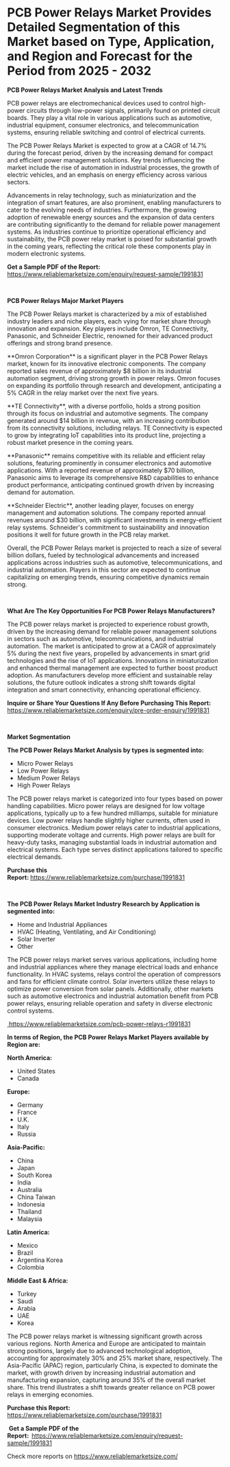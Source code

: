 <p><h1>PCB Power Relays Market Provides Detailed Segmentation of this Market based on Type, Application, and Region and Forecast for the Period from 2025 - 2032</h1></p><p><strong>PCB Power Relays Market Analysis and Latest Trends</strong></p>
<p><p>PCB power relays are electromechanical devices used to control high-power circuits through low-power signals, primarily found on printed circuit boards. They play a vital role in various applications such as automotive, industrial equipment, consumer electronics, and telecommunication systems, ensuring reliable switching and control of electrical currents.</p><p>The PCB Power Relays Market is expected to grow at a CAGR of 14.7% during the forecast period, driven by the increasing demand for compact and efficient power management solutions. Key trends influencing the market include the rise of automation in industrial processes, the growth of electric vehicles, and an emphasis on energy efficiency across various sectors. </p><p>Advancements in relay technology, such as miniaturization and the integration of smart features, are also prominent, enabling manufacturers to cater to the evolving needs of industries. Furthermore, the growing adoption of renewable energy sources and the expansion of data centers are contributing significantly to the demand for reliable power management systems. As industries continue to prioritize operational efficiency and sustainability, the PCB power relay market is poised for substantial growth in the coming years, reflecting the critical role these components play in modern electronic systems.</p></p>
<p><strong>Get a Sample PDF of the Report:&nbsp;</strong> <a href="https://www.reliablemarketsize.com/enquiry/request-sample/1991831?utm_campaign=3248&utm_medium=2&utm_source=Github&utm_content=ia&utm_term=06042025&utm_id=pcb-power-relays">https://www.reliablemarketsize.com/enquiry/request-sample/1991831</a></p>
<p>&nbsp;</p>
<p><strong>PCB Power Relays Major Market Players</strong></p>
<p><p>The PCB Power Relays market is characterized by a mix of established industry leaders and niche players, each vying for market share through innovation and expansion. Key players include Omron, TE Connectivity, Panasonic, and Schneider Electric, renowned for their advanced product offerings and strong brand presence.</p><p>**Omron Corporation** is a significant player in the PCB Power Relays market, known for its innovative electronic components. The company reported sales revenue of approximately $8 billion in its industrial automation segment, driving strong growth in power relays. Omron focuses on expanding its portfolio through research and development, anticipating a 5% CAGR in the relay market over the next five years.</p><p>**TE Connectivity**, with a diverse portfolio, holds a strong position through its focus on industrial and automotive segments. The company generated around $14 billion in revenue, with an increasing contribution from its connectivity solutions, including relays. TE Connectivity is expected to grow by integrating IoT capabilities into its product line, projecting a robust market presence in the coming years.</p><p>**Panasonic** remains competitive with its reliable and efficient relay solutions, featuring prominently in consumer electronics and automotive applications. With a reported revenue of approximately $70 billion, Panasonic aims to leverage its comprehensive R&D capabilities to enhance product performance, anticipating continued growth driven by increasing demand for automation.</p><p>**Schneider Electric**, another leading player, focuses on energy management and automation solutions. The company reported annual revenues around $30 billion, with significant investments in energy-efficient relay systems. Schneider's commitment to sustainability and innovation positions it well for future growth in the PCB relay market.</p><p>Overall, the PCB Power Relays market is projected to reach a size of several billion dollars, fueled by technological advancements and increased applications across industries such as automotive, telecommunications, and industrial automation. Players in this sector are expected to continue capitalizing on emerging trends, ensuring competitive dynamics remain strong.</p></p>
<p>&nbsp;</p>
<p><strong>What Are The Key Opportunities For PCB Power Relays Manufacturers?</strong></p>
<p><p>The PCB power relays market is projected to experience robust growth, driven by the increasing demand for reliable power management solutions in sectors such as automotive, telecommunications, and industrial automation. The market is anticipated to grow at a CAGR of approximately 5% during the next five years, propelled by advancements in smart grid technologies and the rise of IoT applications. Innovations in miniaturization and enhanced thermal management are expected to further boost product adoption. As manufacturers develop more efficient and sustainable relay solutions, the future outlook indicates a strong shift towards digital integration and smart connectivity, enhancing operational efficiency.</p></p>
<p><strong>Inquire or Share Your Questions If Any Before Purchasing This Report:</strong> <a href="https://www.reliablemarketsize.com/enquiry/pre-order-enquiry/1991831?utm_campaign=3248&utm_medium=2&utm_source=Github&utm_content=ia&utm_term=06042025&utm_id=pcb-power-relays">https://www.reliablemarketsize.com/enquiry/pre-order-enquiry/1991831</a></p>
<p>&nbsp;</p>
<p><strong>Market Segmentation</strong></p>
<p><strong>The PCB Power Relays Market Analysis by types is segmented into:</strong></p>
<p><ul><li>Micro Power Relays</li><li>Low Power Relays</li><li>Medium Power Relays</li><li>High Power Relays</li></ul></p>
<p><p>The PCB power relays market is categorized into four types based on power handling capabilities. Micro power relays are designed for low voltage applications, typically up to a few hundred milliamps, suitable for miniature devices. Low power relays handle slightly higher currents, often used in consumer electronics. Medium power relays cater to industrial applications, supporting moderate voltage and currents. High power relays are built for heavy-duty tasks, managing substantial loads in industrial automation and electrical systems. Each type serves distinct applications tailored to specific electrical demands.</p></p>
<p><strong>Purchase this Report:&nbsp;</strong><a href="https://www.reliablemarketsize.com/purchase/1991831?utm_campaign=3248&utm_medium=2&utm_source=Github&utm_content=ia&utm_term=06042025&utm_id=pcb-power-relays">https://www.reliablemarketsize.com/purchase/1991831</a></p>
<p>&nbsp;</p>
<p><strong>The PCB Power Relays Market Industry Research by Application is segmented into:</strong></p>
<p><ul><li>Home and Industrial Appliances</li><li>HVAC (Heating, Ventilating, and Air Conditioning)</li><li>Solar Inverter</li><li>Other</li></ul></p>
<p><p>The PCB power relays market serves various applications, including home and industrial appliances where they manage electrical loads and enhance functionality. In HVAC systems, relays control the operation of compressors and fans for efficient climate control. Solar inverters utilize these relays to optimize power conversion from solar panels. Additionally, other markets such as automotive electronics and industrial automation benefit from PCB power relays, ensuring reliable operation and safety in diverse electronic control systems.</p></p>
<p><a href="https://www.reliablemarketsize.com/pcb-power-relays-r1991831?utm_campaign=3248&utm_medium=2&utm_source=Github&utm_content=ia&utm_term=06042025&utm_id=pcb-power-relays">&nbsp;https://www.reliablemarketsize.com/pcb-power-relays-r1991831</a></p>
<p><strong>In terms of Region, the PCB Power Relays Market Players available by Region are:</strong></p>
<p>
    <p> <strong> North America: </strong>
        <ul>
            <li>United States</li>
            <li>Canada</li>
        </ul>
        </p> 
    <p> <strong> Europe: </strong>
        <ul>
            <li>Germany</li>
            <li>France</li>
            <li>U.K.</li>
            <li>Italy</li>
            <li>Russia</li>
        </ul>
        </p> 
    <p> <strong> Asia-Pacific: </strong>
        <ul>
            <li>China</li>
            <li>Japan</li>
            <li>South Korea</li>
            <li>India</li>
            <li>Australia</li>
            <li>China Taiwan</li>
            <li>Indonesia</li>
            <li>Thailand</li>
            <li>Malaysia</li>
        </ul>
        </p> 
    <p> <strong> Latin America: </strong>
        <ul>
            <li>Mexico</li>
            <li>Brazil</li>
            <li>Argentina Korea</li>
            <li>Colombia</li>
        </ul>
        </p> 
    <p> <strong> Middle East & Africa: </strong>
        <ul>
            <li>Turkey</li>
            <li>Saudi</li>
            <li>Arabia</li>
            <li>UAE</li>
            <li>Korea</li>
        </ul>
    </p>
    </p>
<p><p>The PCB power relays market is witnessing significant growth across various regions. North America and Europe are anticipated to maintain strong positions, largely due to advanced technological adoption, accounting for approximately 30% and 25% market share, respectively. The Asia-Pacific (APAC) region, particularly China, is expected to dominate the market, with growth driven by increasing industrial automation and manufacturing expansion, capturing around 35% of the overall market share. This trend illustrates a shift towards greater reliance on PCB power relays in emerging economies.</p></p>
<p><strong>Purchase this Report: </strong><a href="https://www.reliablemarketsize.com/purchase/1991831?utm_campaign=3248&utm_medium=2&utm_source=Github&utm_content=ia&utm_term=06042025&utm_id=pcb-power-relays">https://www.reliablemarketsize.com/purchase/1991831</a></p>
<p>&nbsp;<strong>Get a Sample PDF of the Report:&nbsp;&nbsp;</strong><a href="https://www.reliablemarketsize.com/enquiry/request-sample/1991831?utm_campaign=3248&utm_medium=2&utm_source=Github&utm_content=ia&utm_term=06042025&utm_id=pcb-power-relays">https://www.reliablemarketsize.com/enquiry/request-sample/1991831</a></p>
<p><strong></strong></p>
<p>Check more reports on <a href="https://www.reliablemarketsize.com/?utm_campaign=3248&utm_medium=2&utm_source=Github&utm_content=ia&utm_term=06042025&utm_id=pcb-power-relays">https://www.reliablemarketsize.com/</a></p>